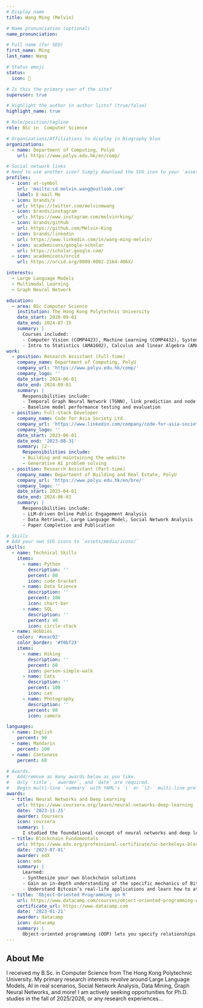 ```yaml
---
# Display name
title: Wang Ming (Melvin)

# Name pronunciation (optional)
name_pronunciation:

# Full name (for SEO)
first_name: Ming
last_name: Wang

# Status emoji
status:
  icon: 🎃️️

# Is this the primary user of the site?
superuser: true

# Highlight the author in author lists? (true/false)
highlight_name: true

# Role/position/tagline
role: BSc in  Computer Science

# Organizations/Affiliations to display in Biography blox
organizations:
  - name: Department of Computing, PolyU
    url: https://www.polyu.edu.hk/en/comp/

# Social network links
# Need to use another icon? Simply download the SVG icon to your `assets/media/icons/` folder.
profiles:
  - icon: at-symbol
    url: 'mailto:cd.melvin.wang@outlook.com'
    label: E-mail Me
  - icon: brands/x
    url: https://twitter.com/melvinmwang
  - icon: brands/instagram
    url: https://www.instagram.com/melvinrking/
  - icon: brands/github
    url: https://github.com/Melvin-King
  - icon: brands/linkedin
    url: https://www.linkedin.com/in/wang-ming-melvin/
  - icon: academicons/google-scholar
    url: https://scholar.google.com/
  - icon: academicons/orcid
    url: https://orcid.org/0009-0002-2164-406X/

interests:
  - Large Language Models
  - Multimodal Learning
  - Graph Neural Network

education:
  - area: BSc Computer Science
    institution: The Hong Kong Polytechnic University
    date_start: 2020-09-01
    date_end: 2024-07-15
    summary: |
      Courses included:
      - Computer Vision (COMP4423), Machine Learning (COMP4432), System Programming (COMP3438), Operating Systems (COMP2432), Data Structures (COMP2011) ...
      - Intro to Statistics (AMA1602), Calculus and linear Algebra (AMA1120), Operations Research Methods (AMA3820) ...
work:
  - position: Research Assistant (Full-time)
    company_name: Department of Computing, PolyU
    company_url: 'https://www.polyu.edu.hk/comp/'
    company_logo: ''
    date_start: 2024-06-01
    date_end: 2024-09-01
    summary: |
      Responsibilities include:
      - Temporal Graph Neural Network (TGNN), link prediction and node classification
      - Baseline model performance testing and evaluation
  - position: Full-stack Developer
    company_name: Code for Asia Society Ltd.
    company_url: 'https://www.linkedin.com/company/code-for-asia-society-ltd/posts/?feedView=all'
    company_logo: ''
    date_start: 2023-06-01
    date_end: '2023-08-31'
    summary: |2-
      Responsibilities include:
      - Building and maintaining the website
      - Generative AI problem solving
  - position: Research Assistant (Part-time)
    company_name: Department of Building and Real Estate, PolyU
    company_url: 'https://www.polyu.edu.hk/en/bre/'
    company_logo: ''
    date_start: 2023-04-01
    date_end: 2024-06-01
    summary: |
      Responsibilities include:
      - LLM-driven Online Public Engagement Analysis
      - Data Retrieval, Large Language Model, Social Network Analysis
      - Paper Completion and Publication

# Skills
# Add your own SVG icons to `assets/media/icons/`
skills:
  - name: Technical Skills
    items:
      - name: Python
        description: ''
        percent: 80
        icon: code-bracket
      - name: Data Science
        description: ''
        percent: 100
        icon: chart-bar
      - name: SQL
        description: ''
        percent: 40
        icon: circle-stack
  - name: Hobbies
    color: '#eeac02'
    color_border: '#f0bf23'
    items:
      - name: Hiking
        description: ''
        percent: 60
        icon: person-simple-walk
      - name: Cats
        description: ''
        percent: 100
        icon: cat
      - name: Photography
        description: ''
        percent: 80
        icon: camera

languages:
  - name: English
    percent: 90
  - name: Mandarin
    percent: 100
  - name: Cantonese
    percent: 60

# Awards.
#   Add/remove as many awards below as you like.
#   Only `title`, `awarder`, and `date` are required.
#   Begin multi-line `summary` with YAML's `|` or `|2-` multi-line prefix and indent 2 spaces below.
awards:
  - title: Neural Networks and Deep Learning
    url: https://www.coursera.org/learn/neural-networks-deep-learning
    date: '2023-11-25'
    awarder: Coursera
    icon: coursera
    summary: |
      I studied the foundational concept of neural networks and deep learning. By the end, I was familiar with the significant technological trends driving the rise of deep learning; build, train, and apply fully connected deep neural networks; implement efficient (vectorized) neural networks; identify key parameters in a neural network’s architecture; and apply deep learning to your own applications.
  - title: Blockchain Fundamentals
    url: https://www.edx.org/professional-certificate/uc-berkeleyx-blockchain-fundamentals
    date: '2023-07-01'
    awarder: edX
    icon: edx
    summary: |
      Learned:
      - Synthesize your own blockchain solutions
      - Gain an in-depth understanding of the specific mechanics of Bitcoin
      - Understand Bitcoin’s real-life applications and learn how to attack and destroy Bitcoin, Ethereum, smart contracts and Dapps, and alternatives to Bitcoin’s Proof-of-Work consensus algorithm
  - title: 'Object-Oriented Programming in R'
    url: https://www.datacamp.com/courses/object-oriented-programming-with-s3-and-r6-in-r
    certificate_url: https://www.datacamp.com
    date: '2023-01-21'
    awarder: datacamp
    icon: datacamp
    summary: |
      Object-oriented programming (OOP) lets you specify relationships between functions and the objects that they can act on, helping you manage complexity in your code. This is an intermediate level course, providing an introduction to OOP, using the S3 and R6 systems. S3 is a great day-to-day R programming tool that simplifies some of the functions that you write. R6 is especially useful for industry-specific analyses, working with web APIs, and building GUIs.
---
```


## About Me

I received my B.Sc. in Computer Science from The Hong Kong Polytechnic University. My primary research interests revolve around Large Language Models, AI in real scenarios, Social Network Analysis, Data Mining, Graph Neural Networks, and more! 
I am actively seeking opportunities for Ph.D. studies in the fall of 2025/2026, or any research experiences...